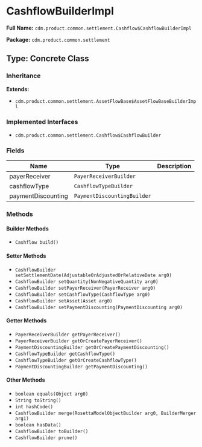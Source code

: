 # CashflowBuilderImpl

**Full Name:** `cdm.product.common.settlement.Cashflow$CashflowBuilderImpl`

**Package:** `cdm.product.common.settlement`

## Type: Concrete Class

### Inheritance

**Extends:**
- `cdm.product.common.settlement.AssetFlowBase$AssetFlowBaseBuilderImpl`

### Implemented Interfaces

- `cdm.product.common.settlement.Cashflow$CashflowBuilder`

### Fields

| Name | Type | Description |
|------|------|-------------|
| payerReceiver | `PayerReceiverBuilder` |  |
| cashflowType | `CashflowTypeBuilder` |  |
| paymentDiscounting | `PaymentDiscountingBuilder` |  |

### Methods

#### Builder Methods

- `Cashflow build()`

#### Setter Methods

- `CashflowBuilder setSettlementDate(AdjustableOrAdjustedOrRelativeDate arg0)`
- `CashflowBuilder setQuantity(NonNegativeQuantity arg0)`
- `CashflowBuilder setPayerReceiver(PayerReceiver arg0)`
- `CashflowBuilder setCashflowType(CashflowType arg0)`
- `CashflowBuilder setAsset(Asset arg0)`
- `CashflowBuilder setPaymentDiscounting(PaymentDiscounting arg0)`

#### Getter Methods

- `PayerReceiverBuilder getPayerReceiver()`
- `PayerReceiverBuilder getOrCreatePayerReceiver()`
- `PaymentDiscountingBuilder getOrCreatePaymentDiscounting()`
- `CashflowTypeBuilder getCashflowType()`
- `CashflowTypeBuilder getOrCreateCashflowType()`
- `PaymentDiscountingBuilder getPaymentDiscounting()`

#### Other Methods

- `boolean equals(Object arg0)`
- `String toString()`
- `int hashCode()`
- `CashflowBuilder merge(RosettaModelObjectBuilder arg0, BuilderMerger arg1)`
- `boolean hasData()`
- `CashflowBuilder toBuilder()`
- `CashflowBuilder prune()`

